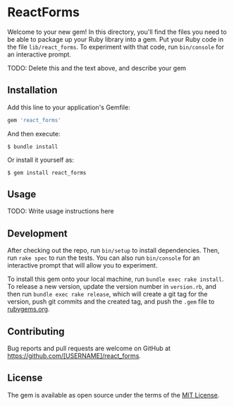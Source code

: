 # ReactForms

Welcome to your new gem! In this directory, you'll find the files you need to be able to package up your Ruby library into a gem. Put your Ruby code in the file `lib/react_forms`. To experiment with that code, run `bin/console` for an interactive prompt.

TODO: Delete this and the text above, and describe your gem

## Installation

Add this line to your application's Gemfile:

```ruby
gem 'react_forms'
```

And then execute:

    $ bundle install

Or install it yourself as:

    $ gem install react_forms

## Usage

TODO: Write usage instructions here

## Development

After checking out the repo, run `bin/setup` to install dependencies. Then, run `rake spec` to run the tests. You can also run `bin/console` for an interactive prompt that will allow you to experiment.

To install this gem onto your local machine, run `bundle exec rake install`. To release a new version, update the version number in `version.rb`, and then run `bundle exec rake release`, which will create a git tag for the version, push git commits and the created tag, and push the `.gem` file to [rubygems.org](https://rubygems.org).

## Contributing

Bug reports and pull requests are welcome on GitHub at https://github.com/[USERNAME]/react_forms.

## License

The gem is available as open source under the terms of the [MIT License](https://opensource.org/licenses/MIT).
